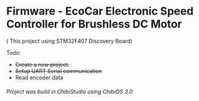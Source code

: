 # Firmware - EcoCar Electronic Speed Controller for Brushless DC Motor 
( This project using STM32F407 Discovery Board)

Todo:
* ~~Create a new project.~~
* ~~Setup UART Serial communication~~
* Read encoder data

###### Project was build in ChibiStudio using ChibiOS 3.0
